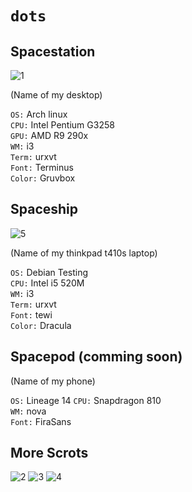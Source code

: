 # `dots`



## Spacestation  

![1](https://ptpb.pw/mnSV.png)

(Name of my desktop)  

`OS:`    Arch linux  
`CPU:`   Intel Pentium G3258  
`GPU:`   AMD R9 290x  
`WM:`    i3  
`Term:`  urxvt  
`Font:`  Terminus  
`Color:` Gruvbox  


## Spaceship

![5](https://ptpb.pw/DYUW.png)

(Name of my thinkpad t410s laptop)  

`OS:` Debian Testing  
`CPU:`  Intel i5 520M  
`WM:`    i3  
`Term:`  urxvt  
`Font:`  tewi  
`Color:` Dracula  


## Spacepod (comming soon)  
(Name of my phone)  

`OS:` Lineage 14
`CPU:`  Snapdragon 810  
`WM:`    nova  
`Font:`  FiraSans  

## More Scrots

![2](https://ptpb.pw/8MXN.png)
![3](https://ptpb.pw/Isfw.png)
![4](https://ptpb.pw/freh.png)

